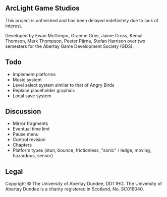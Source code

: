 ArcLight Game Studios
---------------------
This project is unfinished and has been delayed indefinitely due to lack of interest. 

Developed by Ewan McGregor, Graeme Grier, Jaime Cross, Kemal Thomson, Mark Thompson, Peeter Pärna, Stefan Harrison over two semesters for the Abertay Game Development Society (GDS).


Todo
----
- Implement platforms
- Music system
- Level select system similar to that of Angry Birds
- Replace placeholder graphics
- Local save system


Discussion
----------
- Mirror fragments
- Eventual time limt
- Pause menu
- Control revision
- Chapters
- Platform types (stun, bounce, frictionless, "sonic" / ledge, moving, hazardous, sensor)


Legal
-----
Copyright © The University of Abertay Dundee, DD1 1HG. The University of Abertay Dundee is a charity registered in Scotland, No. SC016040.
